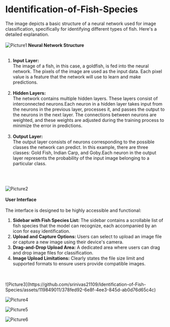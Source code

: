 # Identification-of-Fish-Species
The image depicts a basic structure of a neural network used for image classification, specifically for identifying different types of fish. Here's a detailed explanation. <br></br>
![Picture1](https://github.com/srinivas21109/Identification-of-Fish-Species/assets/119849011/cc4ef9fb-1dd9-493b-8ed9-332def49ecfe)
**Neural Network Structure** <BR></BR>
<OL>
<LI><B>Input Layer:</B> <BR>
The image of a fish, in this case, a goldfish, is fed into the neural network. The pixels of the image are used as the input data. Each pixel value is a feature that the network will use to learn and make predictions.</LI> <BR>
<LI><B>Hidden Layers:</B> <BR>
The network contains multiple hidden layers. These layers consist of interconnected neurons.Each neuron in a hidden layer takes input from the neurons in the previous layer, processes it, and passes the output to the neurons in the next layer. The connections between neurons are weighted, and these weights are adjusted during the training process to minimize the error in predictions.</LI>
<BR>
<LI><B>Output Layer:</B> <BR>
The output layer consists of neurons corresponding to the possible classes the network can predict. In this example, there are three classes: Gold Fish, Indian Carp, and Goby.Each neuron in the output layer represents the probability of the input image belonging to a particular class.</LI>
</OL>
  <BR></BR>
  
![Picture2](https://github.com/srinivas21109/Identification-of-Fish-Species/assets/119849011/93d94492-7512-4959-b933-510d19ea6c32)
<BR></BR>
**User Interface**
<BR></BR>
The interface is designed to be highly accessible and functional:<BR>
<ol>
<li><b>Sidebar with Fish Species List:</b> The sidebar contains a scrollable list of fish species that the model can recognize, each accompanied by an icon for easy identification.</li>
<li><b>Upload and Capture Options:</b> Users can select to upload an image file or capture a new image using their device's camera.</li>
<li><b>Drag-and-Drop Upload Area:</b> A dedicated area where users can drag and drop image files for classification.</li>
<li><b>Image Upload Limitations:</b> Clearly states the file size limit and supported formats to ensure users provide compatible images.</li>
</ol>
<BR></BR>
![Picture3](https://github.com/srinivas21109/Identification-of-Fish-Species/assets/119849011/378fed92-6e8f-4ee3-845d-ab0d76d65c4c)

![Picture4](https://github.com/srinivas21109/Identification-of-Fish-Species/assets/119849011/50cd8f62-a382-4ea6-9809-2fd0aa67cbc8)

![Picture5](https://github.com/srinivas21109/Identification-of-Fish-Species/assets/119849011/360efe91-dd21-412a-b397-788c2b53bd93)

![Picture6](https://github.com/srinivas21109/Identification-of-Fish-Species/assets/119849011/02975bba-0cc1-4e1e-ab87-83a468afd5d3)

